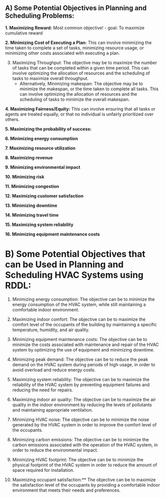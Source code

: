 
## A) **Some Potential Objectives in Planning and Scheduling Problems:**
 **1. Maximizing Reward:** Most common objective!
    - goal: To maximize cumulative reward
 
 **2. Minimizing Cost of Executing a Plan:** This can involve minimizing the time taken to complete a set of tasks, minimizing resource usage, or minimizing other costs associated with executing a plan.
 
 3. Maximizing Throughput: The objective may be to maximize the number of tasks that can be completed within a given time period. This can involve optimizing the allocation of resources and the scheduling of tasks to maximize overall throughput.
    - Alternatively, Minimizing makespan: The objective may be to minimize the makespan, or the time taken to complete all tasks. This can involve optimizing the allocation of resources and the scheduling of tasks to minimize the overall makespan.
 
 **4. Maximizing Fairness/Equity:** This can involve ensuring that all tasks or agents are treated equally, or that no individual is unfairly prioritized over others.
 
 **5. Maximizing the probability of success:**
 
 **6. Minimizing energy consumption**
 
 **7. Maximizing resource utilization**
 
 **8. Maximizing revenue**
 
 **9. Minimizing environmental impact**
 
 **10. Minimizing risk**
 
 **11. Minimizing congestion**
 
 **12. Maximizing customer satisfaction**
 
 **13. Minimizing downtime**
 
 **14. Minimizing travel time**
 
 **15. Maximizing system reliability**
 
 **16. Minimizing equipment maintenance costs**


# B) Some Potential Objectives that can be Used in Planning and Scheduling **HVAC** Systems using RDDL:

1. Minimizing energy consumption: The objective can be to minimize the energy consumption of the HVAC system, while still maintaining a comfortable indoor environment.

2. Maximizing indoor comfort: The objective can be to maximize the comfort level of the occupants of the building by maintaining a specific temperature, humidity, and air quality.

3. Minimizing equipment maintenance costs: The objective can be to minimize the costs associated with maintenance and repair of the HVAC system by optimizing the use of equipment and minimizing downtime.

4. Minimizing peak demand: The objective can be to reduce the peak demand on the HVAC system during periods of high usage, in order to avoid overload and reduce energy costs.

5. Maximizing system reliability: The objective can be to maximize the reliability of the HVAC system by preventing equipment failures and reducing the need for repairs.

6. Maximizing indoor air quality: The objective can be to maximize the air quality in the indoor environment by reducing the levels of pollutants and maintaining appropriate ventilation.

7. Minimizing HVAC noise: The objective can be to minimize the noise generated by the HVAC system in order to improve the comfort level of the occupants.

8. Minimizing carbon emissions: The objective can be to minimize the carbon emissions associated with the operation of the HVAC system, in order to reduce the environmental impact.

9. Minimizing HVAC footprint: The objective can be to minimize the physical footprint of the HVAC system in order to reduce the amount of space required for installation.

10. Maximizing occupant satisfaction:** The objective can be to maximize the satisfaction level of the occupants by providing a comfortable indoor environment that meets their needs and preferences.

